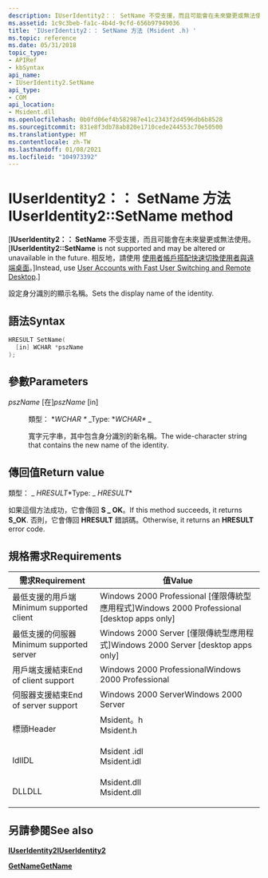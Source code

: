 ```yaml
---
description: IUserIdentity2：： SetName 不受支援，而且可能會在未來變更或無法使用。 相反地，請使用使用者帳戶搭配快速切換使用者與遠端桌面。
ms.assetid: 1c9c3beb-fa1c-4b4d-9cfd-656b97949036
title: 'IUserIdentity2：： SetName 方法 (Msident .h) '
ms.topic: reference
ms.date: 05/31/2018
topic_type:
- APIRef
- kbSyntax
api_name:
- IUserIdentity2.SetName
api_type:
- COM
api_location:
- Msident.dll
ms.openlocfilehash: 0b0fd06ef4b582987e41c2343f2d4596db6b8528
ms.sourcegitcommit: 831e8f3db78ab820e1710cede244553c70e50500
ms.translationtype: MT
ms.contentlocale: zh-TW
ms.lasthandoff: 01/08/2021
ms.locfileid: "104973392"
---
```

# <a name="iuseridentity2setname-method"></a><span data-ttu-id="2c712-104">IUserIdentity2：： SetName 方法</span><span class="sxs-lookup"><span data-stu-id="2c712-104">IUserIdentity2::SetName method</span></span>

<span data-ttu-id="2c712-105">\[**IUserIdentity2：： SetName** 不受支援，而且可能會在未來變更或無法使用。</span><span class="sxs-lookup"><span data-stu-id="2c712-105">\[**IUserIdentity2::SetName** is not supported and may be altered or unavailable in the future.</span></span> <span data-ttu-id="2c712-106">相反地，請使用 [使用者帳戶搭配快速切換使用者與遠端桌面](fastuserswitching.md)。\]</span><span class="sxs-lookup"><span data-stu-id="2c712-106">Instead, use [User Accounts with Fast User Switching and Remote Desktop](fastuserswitching.md).\]</span></span>

<span data-ttu-id="2c712-107">設定身分識別的顯示名稱。</span><span class="sxs-lookup"><span data-stu-id="2c712-107">Sets the display name of the identity.</span></span>

## <a name="syntax"></a><span data-ttu-id="2c712-108">語法</span><span class="sxs-lookup"><span data-stu-id="2c712-108">Syntax</span></span>


```C++
HRESULT SetName(
  [in] WCHAR *pszName
);
```



## <a name="parameters"></a><span data-ttu-id="2c712-109">參數</span><span class="sxs-lookup"><span data-stu-id="2c712-109">Parameters</span></span>

<dl> <dt>

<span data-ttu-id="2c712-110">*pszName* \[在\]</span><span class="sxs-lookup"><span data-stu-id="2c712-110">*pszName* \[in\]</span></span>
</dt> <dd>

<span data-ttu-id="2c712-111">類型： \**WCHAR \** _</span><span class="sxs-lookup"><span data-stu-id="2c712-111">Type: \**WCHAR\** _</span></span>

<span data-ttu-id="2c712-112">寬字元字串，其中包含身分識別的新名稱。</span><span class="sxs-lookup"><span data-stu-id="2c712-112">The wide-character string that contains the new name of the identity.</span></span>

</dd> </dl>

## <a name="return-value"></a><span data-ttu-id="2c712-113">傳回值</span><span class="sxs-lookup"><span data-stu-id="2c712-113">Return value</span></span>

<span data-ttu-id="2c712-114">類型： _ *HRESULT*\*</span><span class="sxs-lookup"><span data-stu-id="2c712-114">Type: _ *HRESULT*\*</span></span>

<span data-ttu-id="2c712-115">如果這個方法成功，它會傳回 **S \_ OK**。</span><span class="sxs-lookup"><span data-stu-id="2c712-115">If this method succeeds, it returns **S\_OK**.</span></span> <span data-ttu-id="2c712-116">否則，它會傳回 **HRESULT** 錯誤碼。</span><span class="sxs-lookup"><span data-stu-id="2c712-116">Otherwise, it returns an **HRESULT** error code.</span></span>

## <a name="requirements"></a><span data-ttu-id="2c712-117">規格需求</span><span class="sxs-lookup"><span data-stu-id="2c712-117">Requirements</span></span>



| <span data-ttu-id="2c712-118">需求</span><span class="sxs-lookup"><span data-stu-id="2c712-118">Requirement</span></span> | <span data-ttu-id="2c712-119">值</span><span class="sxs-lookup"><span data-stu-id="2c712-119">Value</span></span> |
|-------------------------------------|----------------------------------------------------------------------------------------|
| <span data-ttu-id="2c712-120">最低支援的用戶端</span><span class="sxs-lookup"><span data-stu-id="2c712-120">Minimum supported client</span></span><br/> | <span data-ttu-id="2c712-121">Windows 2000 Professional \[僅限傳統型應用程式\]</span><span class="sxs-lookup"><span data-stu-id="2c712-121">Windows 2000 Professional \[desktop apps only\]</span></span><br/>                             |
| <span data-ttu-id="2c712-122">最低支援的伺服器</span><span class="sxs-lookup"><span data-stu-id="2c712-122">Minimum supported server</span></span><br/> | <span data-ttu-id="2c712-123">Windows 2000 Server \[僅限傳統型應用程式\]</span><span class="sxs-lookup"><span data-stu-id="2c712-123">Windows 2000 Server \[desktop apps only\]</span></span><br/>                                   |
| <span data-ttu-id="2c712-124">用戶端支援結束</span><span class="sxs-lookup"><span data-stu-id="2c712-124">End of client support</span></span><br/>    | <span data-ttu-id="2c712-125">Windows 2000 Professional</span><span class="sxs-lookup"><span data-stu-id="2c712-125">Windows 2000 Professional</span></span><br/>                                                   |
| <span data-ttu-id="2c712-126">伺服器支援結束</span><span class="sxs-lookup"><span data-stu-id="2c712-126">End of server support</span></span><br/>    | <span data-ttu-id="2c712-127">Windows 2000 Server</span><span class="sxs-lookup"><span data-stu-id="2c712-127">Windows 2000 Server</span></span><br/>                                                         |
| <span data-ttu-id="2c712-128">標頭</span><span class="sxs-lookup"><span data-stu-id="2c712-128">Header</span></span><br/>                   | <dl> <span data-ttu-id="2c712-129"><dt>Msident。h</dt></span><span class="sxs-lookup"><span data-stu-id="2c712-129"><dt>Msident.h</dt></span></span> </dl>   |
| <span data-ttu-id="2c712-130">Idl</span><span class="sxs-lookup"><span data-stu-id="2c712-130">IDL</span></span><br/>                      | <dl> <span data-ttu-id="2c712-131"><dt>Msident .idl</dt></span><span class="sxs-lookup"><span data-stu-id="2c712-131"><dt>Msident.idl</dt></span></span> </dl> |
| <span data-ttu-id="2c712-132">DLL</span><span class="sxs-lookup"><span data-stu-id="2c712-132">DLL</span></span><br/>                      | <dl> <span data-ttu-id="2c712-133"><dt>Msident.dll</dt></span><span class="sxs-lookup"><span data-stu-id="2c712-133"><dt>Msident.dll</dt></span></span> </dl> |



## <a name="see-also"></a><span data-ttu-id="2c712-134">另請參閱</span><span class="sxs-lookup"><span data-stu-id="2c712-134">See also</span></span>

<dl> <dt>

[<span data-ttu-id="2c712-135">**IUserIdentity2**</span><span class="sxs-lookup"><span data-stu-id="2c712-135">**IUserIdentity2**</span></span>](iuseridentity2.md)
</dt> <dt>

[<span data-ttu-id="2c712-136">**GetName**</span><span class="sxs-lookup"><span data-stu-id="2c712-136">**GetName**</span></span>](iuseridentity-getname.md)
</dt> </dl>

 

 




